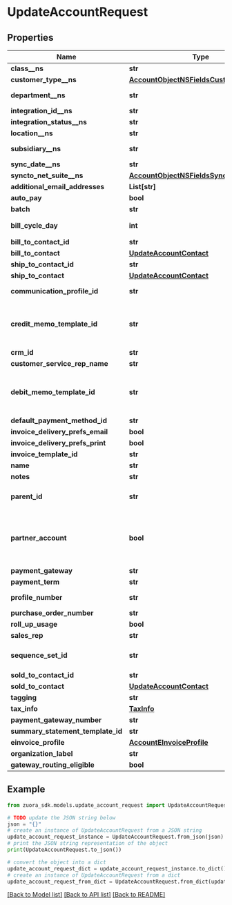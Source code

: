 # UpdateAccountRequest


## Properties

Name | Type | Description | Notes
------------ | ------------- | ------------- | -------------
**class__ns** | **str** | Value of the Class field for the corresponding customer account in NetSuite. Only available if you have installed the [Zuora Connector for NetSuite](https://www.zuora.com/connect/app/?appId&#x3D;265).  | [optional] 
**customer_type__ns** | [**AccountObjectNSFieldsCustomerTypeNS**](AccountObjectNSFieldsCustomerTypeNS.md) |  | [optional] 
**department__ns** | **str** | Value of the Department field for the corresponding customer account in NetSuite. Only available if you have installed the [Zuora Connector for NetSuite](https://www.zuora.com/connect/app/?appId&#x3D;265).  | [optional] 
**integration_id__ns** | **str** | ID of the corresponding object in NetSuite. Only available if you have installed the [Zuora Connector for NetSuite](https://www.zuora.com/connect/app/?appId&#x3D;265).  | [optional] 
**integration_status__ns** | **str** | Status of the account&#39;s synchronization with NetSuite. Only available if you have installed the [Zuora Connector for NetSuite](https://www.zuora.com/connect/app/?appId&#x3D;265).  | [optional] 
**location__ns** | **str** | Value of the Location field for the corresponding customer account in NetSuite. Only available if you have installed the [Zuora Connector for NetSuite](https://www.zuora.com/connect/app/?appId&#x3D;265).  | [optional] 
**subsidiary__ns** | **str** | Value of the Subsidiary field for the corresponding customer account in NetSuite. The Subsidiary field is required if you use NetSuite OneWorld. Only available if you have installed the [Zuora Connector for NetSuite](https://www.zuora.com/connect/app/?appId&#x3D;265).  | [optional] 
**sync_date__ns** | **str** | Date when the account was sychronized with NetSuite. Only available if you have installed the [Zuora Connector for NetSuite](https://www.zuora.com/connect/app/?appId&#x3D;265).  | [optional] 
**syncto_net_suite__ns** | [**AccountObjectNSFieldsSynctoNetSuiteNS**](AccountObjectNSFieldsSynctoNetSuiteNS.md) |  | [optional] 
**additional_email_addresses** | **List[str]** | A list of additional email addresses to receive email notifications. Use commas to separate email addresses.  | [optional] 
**auto_pay** | **bool** | Whether future payments are to be automatically billed when they are due.   | [optional] 
**batch** | **str** | The alias name given to a batch. A string of 50 characters or less.  | [optional] 
**bill_cycle_day** | **int** | Sets the bill cycle day (BCD) for the charge. The BCD determines which day of the month the customer is billed. Values: Any activated system-defined bill cycle day （&#x60;1&#x60;-&#x60;31&#x60;）  | [optional] 
**bill_to_contact_id** | **str** | The ID of the contact that receives the bill. The contact must be   associated with the account.  | [optional] 
**bill_to_contact** | [**UpdateAccountContact**](UpdateAccountContact.md) |  | [optional] 
**ship_to_contact_id** | **str** | The ID of the contact that receives the goods or services. The   contact must be associated with the account.  | [optional] 
**ship_to_contact** | [**UpdateAccountContact**](UpdateAccountContact.md) |  | [optional] 
**communication_profile_id** | **str** | The ID of the communication profile that this account is linked to.  You can provide either or both of the &#x60;communicationProfileId&#x60; and &#x60;profileNumber&#x60; fields.  If both are provided, the request will fail if they do not refer to the same communication profile.  | [optional] 
**credit_memo_template_id** | **str** | **Note:** This field is only available if you have [Invoice Settlement](https://knowledgecenter.zuora.com/Billing/Billing_and_Payments/Invoice_Settlement) enabled. The Invoice Settlement feature is generally available as of Zuora Billing Release 296 (March 2021). This feature includes Unapplied Payments, Credit and Debit Memo, and Invoice Item Settlement. If you want to enable Invoice Settlement, see [Invoice Settlement Enablement and Checklist Guide](https://knowledgecenter.zuora.com/Billing/Billing_and_Payments/Invoice_Settlement/Invoice_Settlement_Migration_Checklist_and_Guide) for more information.  The unique ID of the credit memo template, configured in **Billing Settings** &gt; **Manage Billing Document Configuration** through the Zuora UI. For example, 2c92c08a6246fdf101626b1b3fe0144b.  | [optional] 
**crm_id** | **str** | CRM account ID for the account, up to 100 characters.  | [optional] 
**customer_service_rep_name** | **str** | Name of the account’s customer service representative, if applicable.  | [optional] 
**debit_memo_template_id** | **str** | **Note:** This field is only available if you have [Invoice Settlement](https://knowledgecenter.zuora.com/Billing/Billing_and_Payments/Invoice_Settlement) enabled. The Invoice Settlement feature is generally available as of Zuora Billing Release 296 (March 2021). This feature includes Unapplied Payments, Credit and Debit Memo, and Invoice Item Settlement. If you want to enable Invoice Settlement, see [Invoice Settlement Enablement and Checklist Guide](https://knowledgecenter.zuora.com/Billing/Billing_and_Payments/Invoice_Settlement/Invoice_Settlement_Migration_Checklist_and_Guide) for more information.  The unique ID of the debit memo template, configured in **Billing Settings** &gt; **Manage Billing Document Configuration** through the Zuora UI. For example, 2c92c08d62470a8501626b19d24f19e2.  | [optional] 
**default_payment_method_id** | **str** | ID of the default payment method for the account.  Values: a valid ID for an existing payment method.  | [optional] 
**invoice_delivery_prefs_email** | **bool** | Whether the customer wants to receive invoices through email.   The default value is &#x60;false&#x60;.  | [optional] 
**invoice_delivery_prefs_print** | **bool** | Whether the customer wants to receive printed invoices, such as through postal mail.  The default value is &#x60;false&#x60;.  | [optional] 
**invoice_template_id** | **str** | Invoice template ID, configured in Billing Settings in the Zuora UI.  | [optional] 
**name** | **str** | Account name, up to 255 characters.  | [optional] 
**notes** | **str** | A string of up to 65,535 characters.  | [optional] 
**parent_id** | **str** | Identifier of the parent customer account for this Account object. The length is 32 characters. Use this field if you have &lt;a href&#x3D;\&quot;https://knowledgecenter.zuora.com/Billing/Subscriptions/Customer_Accounts/A_Customer_Account_Introduction#Customer_Hierarchy\&quot; target&#x3D;\&quot;_blank\&quot;&gt;Customer Hierarchy&lt;/a&gt; enabled. | [optional] 
**partner_account** | **bool** | Whether the customer account is a partner, distributor, or reseller.  You can set this field to &#x60;true&#x60; if you have business with distributors or resellers, or operating in B2B model to manage numerous subscriptions through concurrent API requests. After this field is set to &#x60;true&#x60;, the calculation of account metrics is performed asynchronously during operations such as subscription creation, order changes, invoice generation, and payments. **Note**: This field is available only if you have the &lt;a href&#x3D;\&quot;https://knowledgecenter.zuora.com/Zuora_Billing/Manage_customer_accounts/AAA_Overview_of_customer_accounts/Reseller_Account\&quot; target&#x3D;\&quot;_blank\&quot;&gt;Reseller Account&lt;/a&gt; feature enabled.  | [optional] 
**payment_gateway** | **str** | The name of the payment gateway instance. If null or left unassigned, the Account will use the Default Gateway.  | [optional] 
**payment_term** | **str** | Payment terms for this account. Possible values are &#x60;Due Upon Receipt&#x60;, &#x60;Net 30&#x60;, &#x60;Net 60&#x60;, &#x60;Net 90&#x60;. | [optional] 
**profile_number** | **str** | The number of the communication profile that this account is linked to.  You can provide either or both of the &#x60;communicationProfileId&#x60; and &#x60;profileNumber&#x60; fields.  If both are provided, the request will fail if they do not refer to the same communication profile.  | [optional] 
**purchase_order_number** | **str** | The purchase order number provided by your customer for services, products, or both purchased. | [optional] 
**roll_up_usage** | **bool** | Whether the usage of the account roll up to its parent account | [optional] 
**sales_rep** | **str** | The name of the sales representative associated with this account, if applicable. Maximum of 50 characters. | [optional] 
**sequence_set_id** | **str** | The ID of the billing document sequence set to assign to the customer account.   The billing documents to generate for this account will adopt the prefix and starting document number configured in the sequence set.  If a customer account has no assigned billing document sequence set, billing documents generated for this account adopt the prefix and starting document number from the default sequence set.  | [optional] 
**sold_to_contact_id** | **str** | The ID of the contact that receives the goods or services. The contact   must be associated with the account.  | [optional] 
**sold_to_contact** | [**UpdateAccountContact**](UpdateAccountContact.md) |  | [optional] 
**tagging** | **str** |  | [optional] 
**tax_info** | [**TaxInfo**](TaxInfo.md) |  | [optional] 
**payment_gateway_number** | **str** | paymentGatewayNumber  | [optional] 
**summary_statement_template_id** | **str** | summaryStatementTemplateId  | [optional] 
**einvoice_profile** | [**AccountEInvoiceProfile**](AccountEInvoiceProfile.md) |  | [optional] 
**organization_label** | **str** |  | [optional] 
**gateway_routing_eligible** | **bool** | Whether gateway routing is eligible for the account  | [optional] 

## Example

```python
from zuora_sdk.models.update_account_request import UpdateAccountRequest

# TODO update the JSON string below
json = "{}"
# create an instance of UpdateAccountRequest from a JSON string
update_account_request_instance = UpdateAccountRequest.from_json(json)
# print the JSON string representation of the object
print(UpdateAccountRequest.to_json())

# convert the object into a dict
update_account_request_dict = update_account_request_instance.to_dict()
# create an instance of UpdateAccountRequest from a dict
update_account_request_from_dict = UpdateAccountRequest.from_dict(update_account_request_dict)
```
[[Back to Model list]](../README.md#documentation-for-models) [[Back to API list]](../README.md#documentation-for-api-endpoints) [[Back to README]](../README.md)


